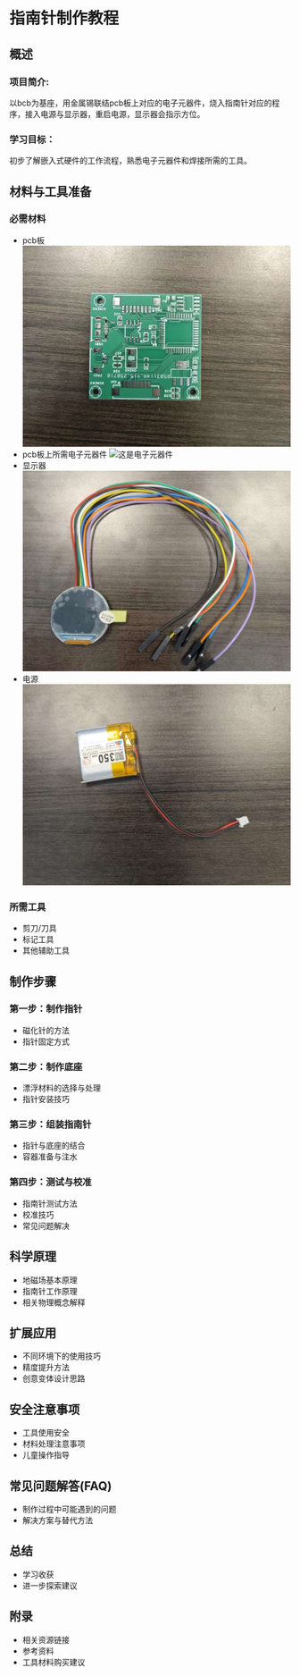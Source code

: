 # 指南针制作教程

## 概述
### 项目简介:
以bcb为基座，用金属锡联结pcb板上对应的电子元器件，烧入指南针对应的程序，接入电源与显示器，重启电源，显示器会指示方位。


### 学习目标：
初步了解嵌入式硬件的工作流程，熟悉电子元器件和焊接所需的工具。


## 材料与工具准备
### 必需材料
- pcb板
![这是一个pcb](./picture/pcb.jpg)
- pcb板上所需电子元器件
![这是电子元器件](./picture/qijian2.jpg)
- 显示器
![这是显示器](./picture/monitor.jpg)
- 电源
![这是电源](./picture/baterry.jpg)
### 所需工具
- 剪刀/刀具
- 标记工具
- 其他辅助工具

## 制作步骤

### 第一步：制作指针
- 磁化针的方法
- 指针固定方式

### 第二步：制作底座
- 漂浮材料的选择与处理
- 指针安装技巧

### 第三步：组装指南针
- 指针与底座的结合
- 容器准备与注水

### 第四步：测试与校准
- 指南针测试方法
- 校准技巧
- 常见问题解决

## 科学原理
- 地磁场基本原理
- 指南针工作原理
- 相关物理概念解释

## 扩展应用
- 不同环境下的使用技巧
- 精度提升方法
- 创意变体设计思路

## 安全注意事项
- 工具使用安全
- 材料处理注意事项
- 儿童操作指导

## 常见问题解答(FAQ)
- 制作过程中可能遇到的问题
- 解决方案与替代方法

## 总结
- 学习收获
- 进一步探索建议

## 附录
- 相关资源链接
- 参考资料
- 工具材料购买建议

